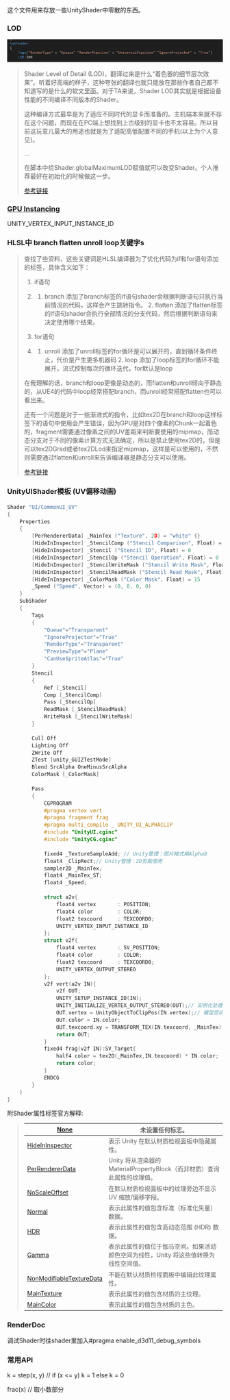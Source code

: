 这个文件用来存放一些UnityShader中零散的东西。

### LOD

![image-20220706160325936](images/UnityShader备忘/image-20220706160325936.png)

> Shader Level of Detail (LOD)，翻译过来是什么“着色器的细节层次效果”。听着好高端的样子，这种夸张的翻译也就只能放在那些作者自己都不知道写的是什么的软文里面。对于TA来说，Shader LOD其实就是根据设备性能的不同编译不同版本的Shader。
> 
> 这种编译方式最早是为了适应不同时代的显卡而准备的。主机端本来就不存在这个问题，而现在在PC端上想找到上古级别的显卡也不太容易。所以目前这玩意儿最大的用途也就是为了适配高低配置不同的手机(以上为个人意见)。
> 
> ...
> 
> 在脚本中给Shader.globalMaximumLOD赋值就可以改变Shader。个人推荐最好在初始化的时候做这一步。
> 
> [参考链接](https://zhuanlan.zhihu.com/p/21316674)

### [GPU Instancing](https://docs.unity3d.com/cn/current/Manual/gpu-instancing-shader.html)

UNITY_VERTEX_INPUT_INSTANCE_ID

### HLSL中 branch flatten unroll loop关键字s

> 查找了些资料，这些关键词是HLSL编译器为了优化代码为if和for语句添加的标签，具体含义如下：
> 
> 1. if语句
> 
> 2. 1. branch
>         添加了branch标签的if语句shader会根据判断语句只执行当前情况的代码，这样会产生跳转指令。
>       2. flatten
>          添加了flatten标签的if语句shader会执行全部情况的分支代码，然后根据判断语句来决定使用哪个结果。
> 
> 3. for语句
> 
> 4. 1. unroll
>         添加了unroll标签的for循环是可以展开的，直到循环条件终止，代价是产生更多机器码
>       2. loop
>          添加了loop标签的for循环不能展开，流式控制每次的循环迭代，for默认是loop
> 
> 在我理解的话，branch和loop更像是动态的，而flatten和unroll倾向于静态的，从UE4的代码中loop经常搭配branch，而unroll经常搭配flatten也可以看出来。
> 
> 还有一个问题是对于一些渐进式的指令，比如tex2D在branch和loop这样标签下的语句中使用会产生错误，因为GPU是对四个像素的Chunk一起着色的，fragment需要通过像素之间的UV差距来判断要使用的mipmap，而动态分支对于不同的像素计算方式无法确定，所以是禁止使用tex2D的，但是可以tex2DGrad或者tex2DLod来指定mipmap，这样是可以使用的，不然则需要通过flatten和unroll来告诉编译器是静态分支可以使用。
> 
> [参考链接](https://zhuanlan.zhihu.com/p/115871017)

### UnityUIShader模板 (UV偏移动画)

``` c
Shader "UI/CommonUI_UV"
{
    Properties
    {
        [PerRendererData] _MainTex ("Texture", 2D) = "white" {}
        [HideInInspector] _StencilComp ("Stencil Comparison", Float) = 8
		[HideInInspector] _Stencil ("Stencil ID", Float) = 0
		[HideInInspector] _StencilOp ("Stencil Operation", Float) = 0
		[HideInInspector] _StencilWriteMask ("Stencil Write Mask", Float) = 255
		[HideInInspector] _StencilReadMask ("Stencil Read Mask", Float) = 255
        [HideInInspector] _ColorMask ("Color Mask", Float) = 15
        _Speed ("Speed", Vector) = (0, 0, 0, 0)
    }
    SubShader
    {
		Tags
		{
			"Queue"="Transparent"
			"IgnoreProjector"="True"
			"RenderType"="Transparent"
			"PreviewType"="Plane"
			"CanUseSpriteAtlas"="True"
		}
		Stencil
		{
			Ref [_Stencil]
			Comp [_StencilComp]
			Pass [_StencilOp]
			ReadMask [_StencilReadMask]
			WriteMask [_StencilWriteMask]
		}

        Cull Off
		Lighting Off
		ZWrite Off
		ZTest [unity_GUIZTestMode]
		Blend SrcAlpha OneMinusSrcAlpha
		ColorMask [_ColorMask]

        Pass
        {
            CGPROGRAM
            #pragma vertex vert
            #pragma fragment frag
            #pragma multi_compile _ UNITY_UI_ALPHACLIP
            #include "UnityUI.cginc"
            #include "UnityCG.cginc"

            fixed4 _TextureSampleAdd; // Unity管理：图片格式用Alpha8 
            float4 _ClipRect;// Unity管理：2D剪裁使用
            sampler2D _MainTex;
            float4 _MainTex_ST;
            float4 _Speed;

            struct a2v{
			    float4 vertex       : POSITION;
			    float4 color        : COLOR;
			    float2 texcoord     : TEXCOORD0;
			    UNITY_VERTEX_INPUT_INSTANCE_ID
            };
		    struct v2f{
                float4 vertex       : SV_POSITION;
                float4 color        : COLOR;
               	float2 texcoord     : TEXCOORD0;
                UNITY_VERTEX_OUTPUT_STEREO
            };
            v2f vert(a2v IN){
                v2f OUT;
                UNITY_SETUP_INSTANCE_ID(IN);
			    UNITY_INITIALIZE_VERTEX_OUTPUT_STEREO(OUT);// 实例化处理
                OUT.vertex = UnityObjectToClipPos(IN.vertex);// 模型空间到裁剪空间
                OUT.color = IN.color;
                OUT.texcoord.xy = TRANSFORM_TEX(IN.texcoord, _MainTex) + frac(_Speed.xy * _Time.y); // 正常就直接OUT=IN的顶点
                return OUT;
            }
            fixed4 frag(v2f IN):SV_Target{
                half4 color = tex2D(_MainTex,IN.texcoord) * IN.color;
                return color;
		    }   
            ENDCG
        }
    }
}
```

附Shader属性标签官方解释:

>| [None](https://docs.unity3d.com/cn/2019.4/ScriptReference/Rendering.ShaderPropertyFlags.None.html) | 未设置任何标志。                                             |
>| ------------------------------------------------------------ | ------------------------------------------------------------ |
>| [HideInInspector](https://docs.unity3d.com/cn/2019.4/ScriptReference/Rendering.ShaderPropertyFlags.HideInInspector.html) | 表示 Unity 在默认材质检视面板中隐藏属性。                    |
>| [PerRendererData](https://docs.unity3d.com/cn/2019.4/ScriptReference/Rendering.ShaderPropertyFlags.PerRendererData.html) | Unity 将从渲染器的 MaterialPropertyBlock（而非材质）查询此属性的纹理值。 |
>| [NoScaleOffset](https://docs.unity3d.com/cn/2019.4/ScriptReference/Rendering.ShaderPropertyFlags.NoScaleOffset.html) | 在默认材质检视面板中的纹理旁边不显示 UV 缩放/偏移字段。      |
>| [Normal](https://docs.unity3d.com/cn/2019.4/ScriptReference/Rendering.ShaderPropertyFlags.Normal.html) | 表示此属性的值包含标准（标准化矢量）数据。                   |
>| [HDR](https://docs.unity3d.com/cn/2019.4/ScriptReference/Rendering.ShaderPropertyFlags.HDR.html) | 表示此属性的值包含高动态范围 (HDR) 数据。                    |
>| [Gamma](https://docs.unity3d.com/cn/2019.4/ScriptReference/Rendering.ShaderPropertyFlags.Gamma.html) | 表示此属性的值位于伽马空间。如果活动颜色空间为线性，Unity 将这些值转换为线性空间值。 |
>| [NonModifiableTextureData](https://docs.unity3d.com/cn/2019.4/ScriptReference/Rendering.ShaderPropertyFlags.NonModifiableTextureData.html) | 不能在默认材质检视面板中编辑此纹理属性。                     |
>| [MainTexture](https://docs.unity3d.com/cn/2019.4/ScriptReference/Rendering.ShaderPropertyFlags.MainTexture.html) | 表示此属性的值包含材质的主纹理。                             |
>| [MainColor](https://docs.unity3d.com/cn/2019.4/ScriptReference/Rendering.ShaderPropertyFlags.MainColor.html) | 表示此属性的值包含材质的主色。                               |

### RenderDoc

调试Shader时往shader里加入#pragma enable_d3d11_debug_symbols

### 常用API

k = step(x, y) // if (x <= y) k = 1 else k = 0 

frac(x) // 取小数部分